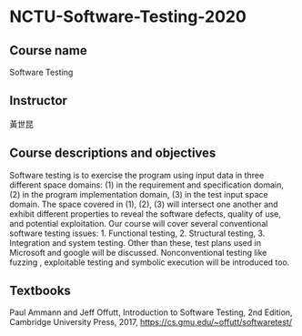 # NCTU-Software-Testing-2020

## Course name

Software Testing 

## Instructor

黃世昆

## Course descriptions and objectives

Software testing is to exercise the program using input data in three different space domains: (1) in the requirement and specification domain, (2) in the program implementation domain, (3) in the test input space domain.  The space covered in (1), (2), (3) will intersect one another and exhibit different properties to reveal the software defects, quality of use, and potential exploitation. Our course will cover several conventional software testing issues: 1. Functional testing, 2. Structural testing, 3. Integration and system testing. Other than these, test plans used in Microsoft and google will be discussed. Nonconventional testing like fuzzing , exploitable testing and symbolic execution will be introduced too.

## Textbooks

Paul Ammann and Jeff Offutt, Introduction to Software Testing, 2nd Edition, Cambridge University Press, 2017, https://cs.gmu.edu/~offutt/softwaretest/
